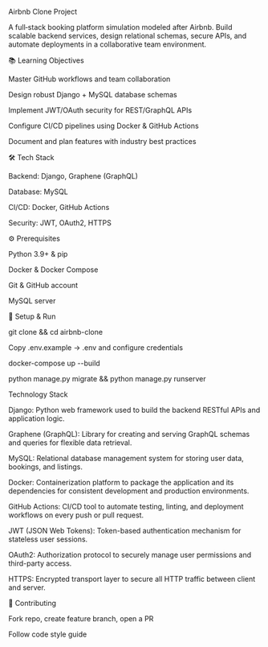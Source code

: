 Airbnb Clone Project

A full‑stack booking platform simulation modeled after Airbnb. Build scalable backend services, design relational schemas, secure APIs, and automate deployments in a collaborative team environment.

📚 Learning Objectives

Master GitHub workflows and team collaboration

Design robust Django + MySQL database schemas

Implement JWT/OAuth security for REST/GraphQL APIs

Configure CI/CD pipelines using Docker & GitHub Actions

Document and plan features with industry best practices

🛠️ Tech Stack

Backend: Django, Graphene (GraphQL)

Database: MySQL

CI/CD: Docker, GitHub Actions

Security: JWT, OAuth2, HTTPS

⚙️ Prerequisites

Python 3.9+ & pip

Docker & Docker Compose

Git & GitHub account

MySQL server

🚀 Setup & Run

git clone <repo-url> && cd airbnb-clone

Copy .env.example → .env and configure credentials

docker-compose up --build

python manage.py migrate && python manage.py runserver

Technology Stack

Django: Python web framework used to build the backend RESTful APIs and application logic.

Graphene (GraphQL): Library for creating and serving GraphQL schemas and queries for flexible data retrieval.

MySQL: Relational database management system for storing user data, bookings, and listings.

Docker: Containerization platform to package the application and its dependencies for consistent development and production environments.

GitHub Actions: CI/CD tool to automate testing, linting, and deployment workflows on every push or pull request.

JWT (JSON Web Tokens): Token-based authentication mechanism for stateless user sessions.

OAuth2: Authorization protocol to securely manage user permissions and third-party access.

HTTPS: Encrypted transport layer to secure all HTTP traffic between client and server.


🤝 Contributing

Fork repo, create feature branch, open a PR

Follow code style guide
